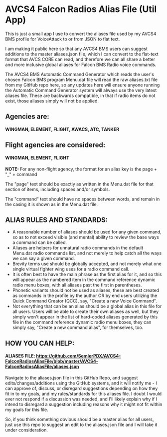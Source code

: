 # AVCS4 Falcon Radios Alias File (Util App)

This is just a small app I use to convert the aliases file used by my AVCS4 BMS profile for VoiceAttack to or from JSON to flat text.

I am making it public here so that any AVCS4 BMS users can suggest additions to the master aliases.json file, which I can convert to the flat-text format that AVCS CORE can read, and therefore we can all share a better and more inclusive global aliases for Falcon BMS Radio voice commands.

The AVCS4 BMS Automatic Command Generator which reads the user's chosen Falcon BMS program Menu.dat file will read the raw aliases.txt file from my GitHub repo here, so any updates here will ensure anyone running the Automatic Command Generator system will always use the very latest aliases file.  These are backwards compatible, in that if radio items do not exist, those aliases simply will not be applied.

## Agencies are:
#### WINGMAN, ELEMENT, FLIGHT, AWACS, ATC, TANKER

## Flight agencies are considered:
#### WINGMAN, ELEMENT, FLIGHT

**NOTE:**
For any non-flight agency, the format for an alias key is the page + "_" + command  
  
The "page" text should be exactly as written in the Menu.dat file for that section of items, including spaces and/or symbols.  
  
The "command" text should have no spaces between words, and remain in the casing it is shown as in the Menu.dat file.  

    

## ALIAS RULES AND STANDARDS:
- A reasonable number of aliases should be used for any given command, so as to not exceed visible (and mental) ability to review the base ways a command can be called.
- Aliases are helpers for unnatural radio commands in the default Menu.dat radio commands list, and not merely to help catch all the ways we can say a given command.
- Brevity terms use should be globally accepted, and not merely what one single virtual fighter wing uses for a radio command call.
- It is often best to have the main phrase as the first alias for it, and so this will appear as the numbered item in the command reference dynamic radio menu boxes, with all aliases past the first in parentheses.
- Phonetic variants should not be used as aliases, these are best created as commands in the profile by the author OR by end users utilizing the Quick Command Creator (QCC), say, "Create a new Voice Command".
- Not everything that can be an alias should be a global alias in this file for all users.  Users will be able to create their own aliases as well, but they simply won't appear in the list of hard-coded aliases generated by this file in the command reference dynamic radio menu boxes, they can simply say, "Create a new command alias", for themselves, too.
  
  
  
## HOW YOU CAN HELP:
#### ALIASES FILE:  https://github.com/SemlerPDX/AVCS4-FalconRadiosAliasFile/blob/master/AVCS4-FalconRadiosAliasFile/aliases.json
Navigate to the aliases.json file in this GitHub Repo, and suggest edits/changes/additions using the GitHub systems, and it will notify me - I can approve of, discuss, or disregard suggestions depending on how they fit in to my goals, and my rules/standards for this aliases file.  I doubt I would ever not respond if a discussion was needed, and I'll likely explain why if I intend to disregard a suggestion including reasons why it might not fit within my goals for this file.  
  
So, if you think something obvious should be a master alias for all users, just use this repo to suggest an edit to the aliases.json file and I will take it under consideration.

